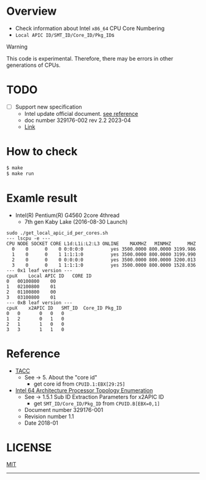 # Overview

* Check information about Intel `x86_64` CPU Core Numbering
* `Local APIC ID/SMT_ID/Core_ID/Pkg_ID`s

> [!WARNING]
> This code is experimental. Therefore, there may be errors in other generations of CPUs.

# TODO

* [ ] Support new specification
  * Intel update official document. [see reference](./Reference)
  * doc number 329176-002 rev 2.2 2023-04
  * [Link](https://cdrdv2-public.intel.com/775917/intel-64-architecture-processor-topology-enumeration.pdf)

# How to check

```bash
$ make
$ make run
```

# Examle result

* Intel(R) Pentium(R) G4560 2core 4thread
  * 7th gen Kaby Lake (2016-08-30 Launch)

```text
sudo ./get_local_apic_id_per_cores.sh
--- lscpu -e ---
CPU NODE SOCKET CORE L1d:L1i:L2:L3 ONLINE    MAXMHZ   MINMHZ      MHZ
  0    0      0    0 0:0:0:0          yes 3500.0000 800.0000 3199.986
  1    0      0    1 1:1:1:0          yes 3500.0000 800.0000 3199.990
  2    0      0    0 0:0:0:0          yes 3500.0000 800.0000 3200.013
  3    0      0    1 1:1:1:0          yes 3500.0000 800.0000 1528.036
--- 0x1 leaf version ---
cpuX	Local APIC ID	CORE ID
0	00100800	00
1	02100800	01
2	01100800	00
3	03100800	01
--- 0xB leaf version ---
cpuX	x2APIC ID	SMT_ID	Core_ID	Pkg_ID 
0	0		0	0	0
1	2		0	1	0
2	1		1	0	0
3	3		1	1	0
```

# Reference

* [TACC](https://www.researchgate.net/publication/348937616_Observations_on_Core_Numbering_and_Core_ID's_in_Intel_Processors)
  * See -> 5. About the "core id"
    * get core id from `CPUID.1:EBX[29:25]`
* [Intel 64 Architecture Processor Topology Enumeration](https://cdrdv2-public.intel.com/759067/intel-64-architecture-processor-topology-enumeration.pdf)
  * See -> 1.5.1 Sub ID Extraction Parameters for x2APIC ID
    * get `SMT_ID/Core_ID/Pkg_ID` from `CPUID.B[EBX=0,1]`
  * Document number 329176-001
  * Revision number 1.1
  * Date 2018-01

# LICENSE

[MIT](./LICENSE)

---

